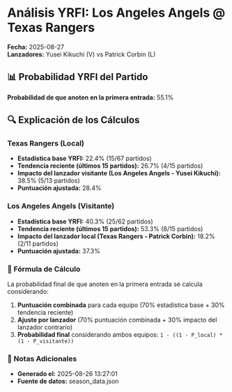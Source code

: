 # Análisis YRFI: Los Angeles Angels @ Texas Rangers

**Fecha:** 2025-08-27  
**Lanzadores:** Yusei Kikuchi (V) vs Patrick Corbin (L)

## 📊 Probabilidad YRFI del Partido

**Probabilidad de que anoten en la primera entrada:** 55.1%

## 🔍 Explicación de los Cálculos

### Texas Rangers (Local)
- **Estadística base YRFI:** 22.4% (15/67 partidos)
- **Tendencia reciente (últimos 15 partidos):** 26.7% (4/15 partidos)
- **Impacto del lanzador visitante (Los Angeles Angels - Yusei Kikuchi):** 38.5% (5/13 partidos)
- **Puntuación ajustada:** 28.4%

### Los Angeles Angels (Visitante)
- **Estadística base YRFI:** 40.3% (25/62 partidos)
- **Tendencia reciente (últimos 15 partidos):** 53.3% (8/15 partidos)
- **Impacto del lanzador local (Texas Rangers - Patrick Corbin):** 18.2% (2/11 partidos)
- **Puntuación ajustada:** 37.3%

### 📝 Fórmula de Cálculo

La probabilidad final de que anoten en la primera entrada se calcula considerando:
1. **Puntuación combinada** para cada equipo (70% estadística base + 30% tendencia reciente)
2. **Ajuste por lanzador** (70% puntuación combinada + 30% impacto del lanzador contrario)
3. **Probabilidad final** considerando ambos equipos: `1 - ((1 - P_local) * (1 - P_visitante))`

### 📌 Notas Adicionales

- **Generado el:** 2025-08-26 13:27:01
- **Fuente de datos:** season_data.json
